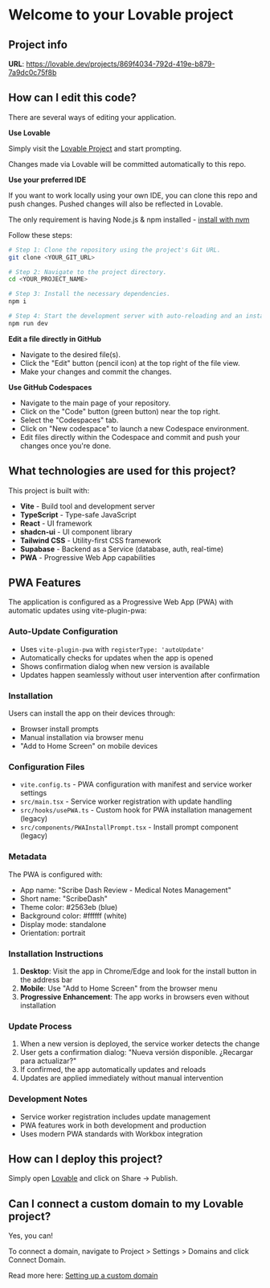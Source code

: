 # Welcome to your Lovable project

## Project info

**URL**: https://lovable.dev/projects/869f4034-792d-419e-b879-7a9dc0c75f8b

## How can I edit this code?

There are several ways of editing your application.

**Use Lovable**

Simply visit the [Lovable Project](https://lovable.dev/projects/869f4034-792d-419e-b879-7a9dc0c75f8b) and start prompting.

Changes made via Lovable will be committed automatically to this repo.

**Use your preferred IDE**

If you want to work locally using your own IDE, you can clone this repo and push changes. Pushed changes will also be reflected in Lovable.

The only requirement is having Node.js & npm installed - [install with nvm](https://github.com/nvm-sh/nvm#installing-and-updating)

Follow these steps:

```sh
# Step 1: Clone the repository using the project's Git URL.
git clone <YOUR_GIT_URL>

# Step 2: Navigate to the project directory.
cd <YOUR_PROJECT_NAME>

# Step 3: Install the necessary dependencies.
npm i

# Step 4: Start the development server with auto-reloading and an instant preview.
npm run dev
```

**Edit a file directly in GitHub**

- Navigate to the desired file(s).
- Click the "Edit" button (pencil icon) at the top right of the file view.
- Make your changes and commit the changes.

**Use GitHub Codespaces**

- Navigate to the main page of your repository.
- Click on the "Code" button (green button) near the top right.
- Select the "Codespaces" tab.
- Click on "New codespace" to launch a new Codespace environment.
- Edit files directly within the Codespace and commit and push your changes once you're done.

## What technologies are used for this project?

This project is built with:

- **Vite** - Build tool and development server
- **TypeScript** - Type-safe JavaScript
- **React** - UI framework
- **shadcn-ui** - UI component library
- **Tailwind CSS** - Utility-first CSS framework
- **Supabase** - Backend as a Service (database, auth, real-time)
- **PWA** - Progressive Web App capabilities

## PWA Features

The application is configured as a Progressive Web App (PWA) with automatic updates using vite-plugin-pwa:

### Auto-Update Configuration
- Uses `vite-plugin-pwa` with `registerType: 'autoUpdate'`
- Automatically checks for updates when the app is opened
- Shows confirmation dialog when new version is available
- Updates happen seamlessly without user intervention after confirmation

### Installation
Users can install the app on their devices through:
- Browser install prompts
- Manual installation via browser menu
- "Add to Home Screen" on mobile devices

### Configuration Files
- `vite.config.ts` - PWA configuration with manifest and service worker settings
- `src/main.tsx` - Service worker registration with update handling
- `src/hooks/usePWA.ts` - Custom hook for PWA installation management (legacy)
- `src/components/PWAInstallPrompt.tsx` - Install prompt component (legacy)

### Metadata
The PWA is configured with:
- App name: "Scribe Dash Review - Medical Notes Management"
- Short name: "ScribeDash" 
- Theme color: #2563eb (blue)
- Background color: #ffffff (white)
- Display mode: standalone
- Orientation: portrait

### Installation Instructions
1. **Desktop**: Visit the app in Chrome/Edge and look for the install button in the address bar
2. **Mobile**: Use "Add to Home Screen" from the browser menu
3. **Progressive Enhancement**: The app works in browsers even without installation

### Update Process
1. When a new version is deployed, the service worker detects the change
2. User gets a confirmation dialog: "Nueva versión disponible. ¿Recargar para actualizar?"
3. If confirmed, the app automatically updates and reloads
4. Updates are applied immediately without manual intervention

### Development Notes
- Service worker registration includes update management
- PWA features work in both development and production
- Uses modern PWA standards with Workbox integration

## How can I deploy this project?

Simply open [Lovable](https://lovable.dev/projects/869f4034-792d-419e-b879-7a9dc0c75f8b) and click on Share -> Publish.

## Can I connect a custom domain to my Lovable project?

Yes, you can!

To connect a domain, navigate to Project > Settings > Domains and click Connect Domain.

Read more here: [Setting up a custom domain](https://docs.lovable.dev/tips-tricks/custom-domain#step-by-step-guide)
